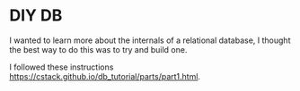 # DIY DB

I wanted to learn more about the internals of a relational database, I thought the best way to do this was to try and build one.

I followed these instructions https://cstack.github.io/db_tutorial/parts/part1.html.
